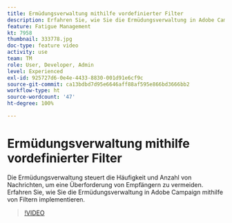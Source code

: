 ```yaml
---
title: Ermüdungsverwaltung mithilfe vordefinierter Filter
description: Erfahren Sie, wie Sie die Ermüdungsverwaltung in Adobe Campaign mithilfe von Filtern implementieren.
feature: Fatigue Management
kt: 7958
thumbnail: 333778.jpg
doc-type: feature video
activity: use
team: TM
role: User, Developer, Admin
level: Experienced
exl-id: 925727d6-0e4e-4433-8830-001d91e6cf9c
source-git-commit: ca13bdbd7d95e6646aff88af595e866bd3666bb2
workflow-type: ht
source-wordcount: '47'
ht-degree: 100%

---
```


# Ermüdungsverwaltung mithilfe vordefinierter Filter

Die Ermüdungsverwaltung steuert die Häufigkeit und Anzahl von Nachrichten, um eine Überforderung von Empfängern zu vermeiden.
Erfahren Sie, wie Sie die Ermüdungsverwaltung in Adobe Campaign mithilfe von Filtern implementieren.

>[!VIDEO](https://video.tv.adobe.com/v/333778?quality=12)
